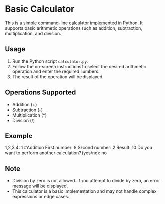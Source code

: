 # Basic Calculator

This is a simple command-line calculator implemented in Python. It supports basic arithmetic operations such as addition, subtraction, multiplication, and division.

## Usage

1. Run the Python script `calculator.py`.
2. Follow the on-screen instructions to select the desired arithmetic operation and enter the required numbers.
3. The result of the operation will be displayed.

## Operations Supported

- Addition (+)
- Subtraction (-)
- Multiplication (*)
- Division (/)

## Example
1,2,3,4: 1 #Addition
First number: 8
Second number: 2
Result: 10
Do you want to perform another calculation? (yes/no): no


## Note
- Division by zero is not allowed. If you attempt to divide by zero, an error message will be displayed.
- This calculator is a basic implementation and may not handle complex expressions or edge cases.
